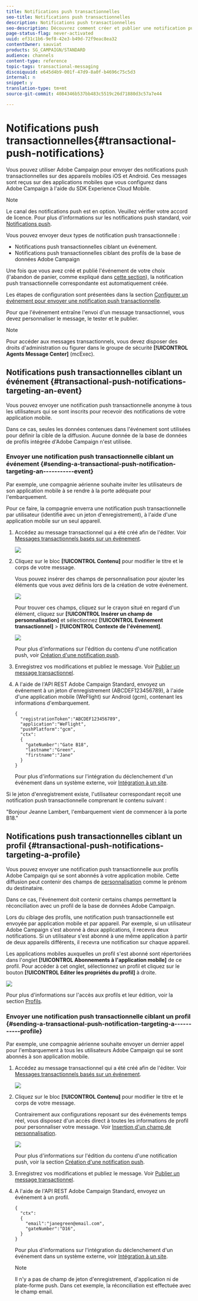 ```yaml
---
title: Notifications push transactionnelles
seo-title: Notifications push transactionnelles
description: Notifications push transactionnelles
seo-description: Découvrez comment créer et publier une notification push transactionnelle.
page-status-flag: never-activated
uuid: ef31c1b6-9ef8-42e3-b49d-72f9eac8ea32
contentOwner: sauviat
products: SG_CAMPAIGN/STANDARD
audience: channels
content-type: reference
topic-tags: transactional-messaging
discoiquuid: e645d4b9-001f-47d9-8a0f-b4696c75c5d3
internal: n
snippet: y
translation-type: tm+mt
source-git-commit: 4084346b537bb483c5519c26d71880d3c57a7e44

---
```



# Notifications push transactionnelles{#transactional-push-notifications}

Vous pouvez utiliser Adobe Campaign pour envoyer des notifications push transactionnelles sur des appareils mobiles iOS et Android. Ces messages sont reçus sur des applications mobiles que vous configurez dans Adobe Campaign à l'aide du SDK Experience Cloud Mobile.

>[!NOTE]
>
>Le canal des notifications push est en option. Veuillez vérifier votre accord de licence. Pour plus d'informations sur les notifications push standard, voir [Notifications push](../../channels/using/about-push-notifications.md).

Vous pouvez envoyer deux types de notification push transactionnelle :

* Notifications push transactionnelles ciblant un événement.
* Notifications push transactionnelles ciblant des profils de la base de données Adobe Campaign

Une fois que vous avez créé et publié l'événement de votre choix (l'abandon de panier, comme expliqué dans [cette section](../../channels/using/about-transactional-messaging.md#transactional-messaging-operating-principle)), la notification push transactionnelle correspondante est automatiquement créée.

Les étapes de configuration sont présentées dans la section [Configurer un événement pour envoyer une notification push transactionnelle](../../administration/using/configuring-transactional-messaging.md#use-case--configuring-an-event-to-send-a-transactional-message).

Pour que l'événement entraîne l'envoi d'un message transactionnel, vous devez personnaliser le message, le tester et le publier.

>[!NOTE]
>
>Pour accéder aux messages transactionnels, vous devez disposer des droits d'administration ou figurer dans le groupe de sécurité **[!UICONTROL Agents Message Center]** (mcExec).

## Notifications push transactionnelles ciblant un événement {#transactional-push-notifications-targeting-an-event}

Vous pouvez envoyer une notification push transactionnelle anonyme à tous les utilisateurs qui se sont inscrits pour recevoir des notifications de votre application mobile.

Dans ce cas, seules les données contenues dans l'événement sont utilisées pour définir la cible de la diffusion. Aucune donnée de la base de données de profils intégrée d'Adobe Campaign n'est utilisée.

### Envoyer une notification push transactionnelle ciblant un événement {#sending-a-transactional-push-notification-targeting-an-----------event}

Par exemple, une compagnie aérienne souhaite inviter les utilisateurs de son application mobile à se rendre à la porte adéquate pour l'embarquement.

Pour ce faire, la compagnie enverra une notification push transactionnelle par utilisateur (identifié avec un jeton d'enregistrement), à l'aide d'une application mobile sur un seul appareil.

1. Accédez au message transactionnel qui a été créé afin de l'éditer. Voir [Messages transactionnels basés sur un événement](../../channels/using/event-transactional-messages.md).

   ![](assets/message-center_push_message.png)

1. Cliquez sur le bloc **[!UICONTROL Contenu]** pour modifier le titre et le corps de votre message.

   Vous pouvez insérer des champs de personnalisation pour ajouter les éléments que vous avez définis lors de la création de votre événement.

   ![](assets/message-center_push_content.png)

   Pour trouver ces champs, cliquez sur le crayon situé en regard d'un élément, cliquez sur **[!UICONTROL Insérer un champ de personnalisation]** et sélectionnez **[!UICONTROL Evénement transactionnel]** &gt; **[!UICONTROL Contexte de l'événement]**.

   ![](assets/message-center_push_personalization.png)

   Pour plus d'informations sur l'édition du contenu d'une notification push, voir [Création d'une notification push](../../channels/using/preparing-and-sending-a-push-notification.md).

1. Enregistrez vos modifications et publiez le message. Voir [Publier un message transactionnel](../../channels/using/event-transactional-messages.md#publishing-a-transactional-message).
1. A l'aide de l'API REST Adobe Campaign Standard, envoyez un événement à un jeton d'enregistrement (ABCDEF123456789), à l'aide d'une application mobile (WeFlight) sur Android (gcm), contenant les informations d'embarquement.

   ```
   {
     "registrationToken":"ABCDEF123456789",
     "application":"WeFlight",
     "pushPlatform":"gcm",
     "ctx":
     {
       "gateNumber":"Gate B18",
       "lastname":"Green",
       "firstname":"Jane"
     }
   }
   ```

   Pour plus d'informations sur l'intégration du déclenchement d'un événement dans un système externe, voir [Intégration à un site](../../administration/using/configuring-transactional-messaging.md#integrating-the-triggering-of-the-event-in-a-website).

Si le jeton d'enregistrement existe, l'utilisateur correspondant reçoit une notification push transactionnelle comprenant le contenu suivant :

"Bonjour Jeanne Lambert, l'embarquement vient de commencer à la porte B18."

## Notifications push transactionnelles ciblant un profil  {#transactional-push-notifications-targeting-a-profile}

Vous pouvez envoyer une notification push transactionnelle aux profils Adobe Campaign qui se sont abonnés à votre application mobile. Cette diffusion peut contenir des champs de [personnalisation](../../designing/using/personalization.md#inserting-a-personalization-field) comme le prénom du destinataire.

Dans ce cas, l'événement doit contenir certains champs permettant la réconciliation avec un profil de la base de données Adobe Campaign.

Lors du ciblage des profils, une notification push transactionnelle est envoyée par application mobile et par appareil. Par exemple, si un utilisateur Adobe Campaign s'est abonné à deux applications, il recevra deux notifications. Si un utilisateur s'est abonné à une même application à partir de deux appareils différents, il recevra une notification sur chaque appareil.

Les applications mobiles auxquelles un profil s'est abonné sont répertoriées dans l'onglet **[!UICONTROL Abonnements à l'application mobile]** de ce profil. Pour accéder à cet onglet, sélectionnez un profil et cliquez sur le bouton **[!UICONTROL Editer les propriétés du profil]** à droite.

![](assets/push_notif_subscriptions.png)

Pour plus d'informations sur l'accès aux profils et leur édition, voir la section [Profils](../../audiences/using/creating-profiles.md).

### Envoyer une notification push transactionnelle ciblant un profil  {#sending-a-transactional-push-notification-targeting-a-----------profile}

Par exemple, une compagnie aérienne souhaite envoyer un dernier appel pour l'embarquement à tous les utilisateurs Adobe Campaign qui se sont abonnés à son application mobile.

1. Accédez au message transactionnel qui a été créé afin de l'éditer. Voir [Messages transactionnels basés sur un événement](../../channels/using/event-transactional-messages.md).

   ![](assets/message-center_push_message_profile.png)

1. Cliquez sur le bloc **[!UICONTROL Contenu]** pour modifier le titre et le corps de votre message.

   Contrairement aux configurations reposant sur des événements temps réel, vous disposez d'un accès direct à toutes les informations de profil pour personnaliser votre message. Voir [Insertion d'un champ de personnalisation](../../designing/using/personalization.md#inserting-a-personalization-field).

   ![](assets/message-center_push_content_profile.png)

   Pour plus d'informations sur l'édition du contenu d'une notification push, voir la section [Création d'une notification push](../../channels/using/preparing-and-sending-a-push-notification.md).

1. Enregistrez vos modifications et publiez le message. Voir [Publier un message transactionnel](../../channels/using/event-transactional-messages.md#publishing-a-transactional-message).
1. A l'aide de l'API REST Adobe Campaign Standard, envoyez un événement à un profil.

   ```
   {
     "ctx":
     {
       "email":"janegreen@email.com",
       "gateNumber":"D16",
     }
   }
   ```

   Pour plus d'informations sur l'intégration du déclenchement d'un événement dans un système externe, voir [Intégration à un site](../../administration/using/configuring-transactional-messaging.md#integrating-the-triggering-of-the-event-in-a-website).

   >[!NOTE]
   >
   >Il n'y a pas de champ de jeton d'enregistrement, d'application ni de plate-forme push. Dans cet exemple, la réconciliation est effectuée avec le champ email.


